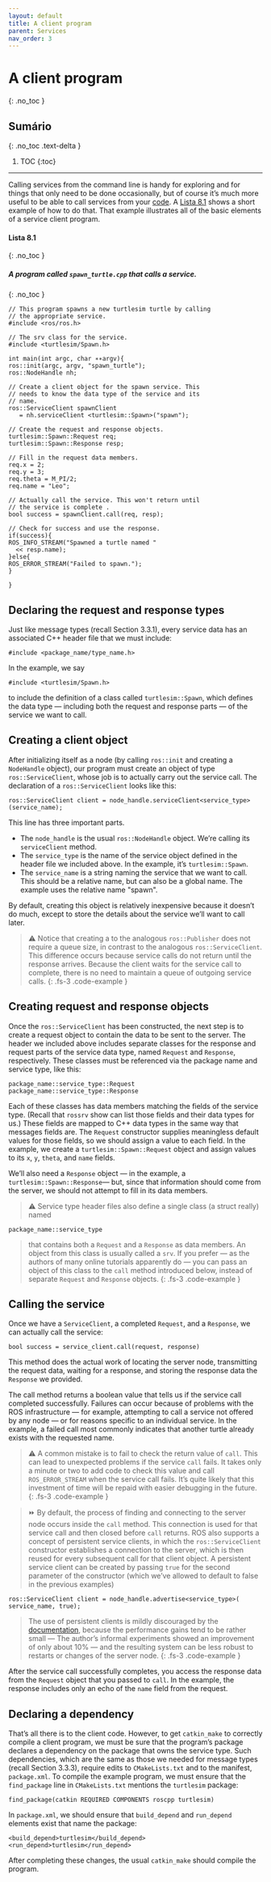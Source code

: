 ```yaml
---
layout: default
title: A client program
parent: Services
nav_order: 3
---
```

# A client program
{: .no_toc }

## Sumário
{: .no_toc .text-delta }

1. TOC
{:toc}
---

Calling services from the command line is handy for exploring and for things that only
need to be done occasionally, but of course it’s much more useful to be able to call services
from your [code](http://wiki.ros.org/ROS/Tutorials/WritingServiceClient(c++)).
A [Lista 8.1](#lista-81) shows a short example of how to do that. That example
illustrates all of the basic elements of a service client program.

#### **Lista 8.1**
{: .no_toc }
##### A program called `spawn_turtle.cpp` that calls a service.
{: .no_toc }
```
// This program spawns a new turtlesim turtle by calling
// the appropriate service.
#include <ros/ros.h>

// The srv class for the service.
#include <turtlesim/Spawn.h>

int main(int argc, char ∗∗argv){
ros::init(argc, argv, "spawn_turtle");
ros::NodeHandle nh;

// Create a client object for the spawn service. This
// needs to know the data type of the service and its
// name.
ros::ServiceClient spawnClient
   = nh.serviceClient <turtlesim::Spawn>("spawn");

// Create the request and response objects.
turtlesim::Spawn::Request req;
turtlesim::Spawn::Response resp;

// Fill in the request data members.
req.x = 2;
req.y = 3;
req.theta = M_PI/2;
req.name = "Leo";

// Actually call the service. This won't return until
// the service is complete .
bool success = spawnClient.call(req, resp);

// Check for success and use the response.
if(success){
ROS_INFO_STREAM("Spawned a turtle named "
  << resp.name);
}else{
ROS_ERROR_STREAM("Failed to spawn.");
}

}
```

## Declaring the request and response types
 Just like message types (recall Section 3.3.1),
every service data has an associated C++ header file that we must include:

```
#include <package_name/type_name.h>
```

In the example, we say

```
#include <turtlesim/Spawn.h>
```

to include the definition of a class called `turtlesim::Spawn`, which defines the data type —
including both the request and response parts — of the service we want to call.

## Creating a client object
 After initializing itself as a node (by calling `ros::init` and creating a `NodeHandle` object),
our program must create an object of type `ros::ServiceClient`,
whose job is to actually carry out the service call. The declaration of a `ros::ServiceClient`
looks like this:

```
ros::ServiceClient client = node_handle.serviceClient<service_type>(service_name);
```

This line has three important parts.

- The `node_handle` is the usual `ros::NodeHandle` object. We’re calling its `serviceClient` method.
- The `service_type` is the name of the service object defined in the header file we
included above. In the example, it’s `turtlesim::Spawn`.
- The `service_name` is a string naming the service that we want to call. This should
be a relative name, but can also be a global name. The example uses the relative
name "spawn".

By default, creating this object is relatively inexpensive because it doesn’t do much, except
to store the details about the service we’ll want to call later.

> ⚠️ Notice that creating a to the analogous `ros::Publisher` does not require a queue size, in contrast
to the analogous `ros::ServiceClient`. This difference occurs because service calls do not return until the response arrives.
Because the client waits for the service call to complete, there is no need to maintain a queue of outgoing service calls.
{: .fs-3 .code-example }

## Creating request and response objects
 Once the `ros::ServiceClient` has been constructed,
the next step is to create a request object to contain the data to be sent to the server.
The header we included above includes separate classes for the response and request parts
of the service data type, named `Request` and `Response`, respectively. These classes must
be referenced via the package name and service type, like this:

```
package_name::service_type::Request
package_name::service_type::Response
```

Each of these classes has data members matching the fields of the service type. (Recall that
`rossrv` show can list those fields and their data types for us.) These fields are mapped to
C++ data types in the same way that messages fields are. The `Request` constructor supplies
meaningless default values for those fields, so we should assign a value to each field. In
the example, we create a `turtlesim::Spawn::Request` object and assign values to its `x`, `y`,
`theta`, and `name` fields.

We’ll also need a `Response` object — in the example, a `turtlesim::Spawn::Response`—
but, since that information should come from the server, we should not attempt to fill in
its data members.

> ⚠️ Service type header files also define a single class (a struct really) named
```
package_name::service_type
```
> that contains both a `Request` and a `Response` as data members. An object from this
class is usually called a `srv`. If you prefer — as the authors of many online tutorials
apparently do — you can pass an object of this class to the `call` method introduced
below, instead of separate `Request` and `Response` objects.
{: .fs-3 .code-example }

## Calling the service
 Once we have a `ServiceClient`, a completed `Request`, and a `Response`,
we can actually call the service:

```
bool success = service_client.call(request, response)
```

This method does the actual work of locating the server node, transmitting the request
data, waiting for a response, and storing the response data the `Response` we provided.


The call method returns a boolean value that tells us if the service call completed successfully. Failures
can occur because of problems with the ROS infrastructure — for example, attempting to call a service
not offered by any node — or for reasons specific to an individual service. In the example, a failed
call most commonly indicates that another turtle already exists with the requested name.

> ⚠️ A common mistake is to fail to check the return value of `call`. This can lead to unexpected problems
if the service `call` fails. It takes only a minute or two to add code to
check this value and call `ROS_ERROR_STREAM` when the service call fails. It’s
quite likely that this investment of time will be repaid with easier debugging in the
future.
{: .fs-3 .code-example }

> ⏩ By default, the process of finding and connecting to the server node occurs inside
the `call` method. This connection is used for that service call and then closed before
`call` returns. ROS also supports a concept of persistent service clients, in which the
`ros::ServiceClient` constructor establishes a connection to the server, which is then
reused for every subsequent call for that client object. A persistent service client can
be created by passing `true` for the second parameter of the constructor (which we’ve
allowed to default to false in the previous examples)
```
ros::ServiceClient client = node_handle.advertise<service_type>(
service_name, true);
```
> The use of persistent clients is mildly discouraged by the
[documentation](https://docs.ros.org/en/api/roscpp/html/classros_1_1NodeHandle.html),
because the performance gains tend to be rather small — The author’s informal experiments showed an
improvement of only about 10% — and the resulting system can
be less robust to restarts or changes of the server node.
{: .fs-3 .code-example }

After the service call successfully completes, you access the response data from the
`Request` object that you passed to `call`. In the example, the response includes only an
echo of the `name` field from the request.

## Declaring a dependency
 That’s all there is to the client code. However, to get `catkin_make`
to correctly compile a client program, we must be sure that the program’s package
declares a dependency on the package that owns the service type. Such dependencies,
which are the same as those we needed for message types (recall Section 3.3.3), require
edits to `CMakeLists.txt` and to the manifest, `package.xml`. To compile the example
program, we must ensure that the `find_package` line in `CMakeLists.txt` mentions the `turtlesim` package:

```
find_package(catkin REQUIRED COMPONENTS roscpp turtlesim)
```
In `package.xml`, we should ensure that `build_depend` and `run_depend` elements exist
that name the package:

```
<build_depend>turtlesim</build_depend>
<run_depend>turtlesim</run_depend>
```

After completing these changes, the usual `catkin_make` should compile the program.
